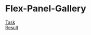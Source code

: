 # Flex-Panel-Gallery  
[Task](https://github.com/rolling-scopes-school/tasks/blob/master/tasks/stage-0/projects.md#task-6-flex-panel-gallery-10)      
[Result](https://AndyDevUnity.github.io/Flex-Panel-Gallery/)  

